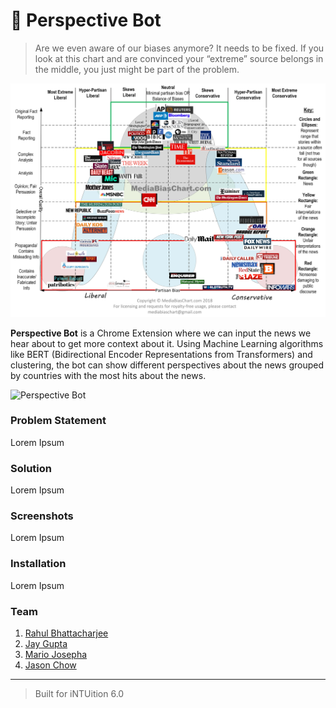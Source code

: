 # :eyes: Perspective Bot
> Are we even aware of our biases anymore? It needs to be fixed.
> If you look at this chart and are convinced your “extreme” source belongs in the middle, you just might be part of the problem.

![News Bias](news_bias.jpg)


**Perspective Bot** is a Chrome Extension where we can input the news we hear about to get more context about it. Using Machine Learning algorithms like BERT (Bidirectional Encoder Representations from Transformers) and clustering, the bot can show different perspectives about the news grouped by countries with the most hits about the news. 

![Perspective Bot](header.png)

### Problem Statement
Lorem Ipsum

### Solution
Lorem Ipsum

### Screenshots
Lorem Ipsum

### Installation
Lorem Ipsum

### Team
1. [Rahul Bhattacharjee](https://github.com/rahulbhatta)
2. [Jay Gupta](https://github.com/guptajay)
3. [Mario Josepha](https://github.com/)
4. [Jason Chow](https://github.com/slimechips)

---

> Built for iNTUition 6.0
